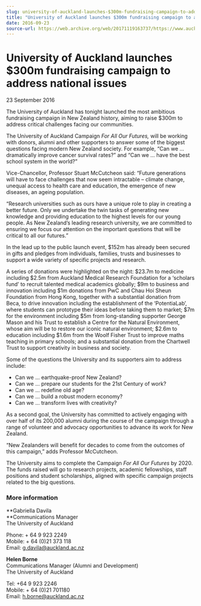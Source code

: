 ```yaml
---
slug: university-of-auckland-launches-$300m-fundraising-campaign-to-address-national-issues
title: "University of Auckland launches $300m fundraising campaign to address national issues"
date: 2016-09-23
source-url: https://web.archive.org/web/20171119163737/https://www.auckland.ac.nz/en/about/news-events-and-notices/news/news-2016/09/university-of-auckland-launches-300m-fundraising-campaign.html
---
```

University of Auckland launches $300m fundraising campaign to address national issues
=====================================================================================

23 September 2016

The University of Auckland has tonight launched the most ambitious fundraising campaign in New Zealand history, aiming to raise $300m to address critical challenges facing our communities.

The University of Auckland Campaign _For All Our Futures,_ will be working with donors, alumni and other supporters to answer some of the biggest questions facing modern New Zealand society. For example, “Can we … dramatically improve cancer survival rates?” and “Can we … have the best school system in the world?”

Vice-Chancellor, Professor Stuart McCutcheon said: “Future generations will have to face challenges that now seem intractable – climate change, unequal access to health care and education, the emergence of new diseases, an ageing population.

“Research universities such as ours have a unique role to play in creating a better future. Only we undertake the twin tasks of generating new knowledge and providing education to the highest levels for our young people. As New Zealand’s leading research university, we are committed to ensuring we focus our attention on the important questions that will be critical to all our futures.”

In the lead up to the public launch event, $152m has already been secured in gifts and pledges from individuals, families, trusts and businesses to support a wide variety of specific projects and research.

A series of donations were highlighted on the night: $23.7m to medicine including $2.5m from Auckland Medical Research Foundation for a ‘scholars fund’ to recruit talented medical academics globally; $9m to business and innovation including $1m donations from PwC and Chau Hoi Sheun Foundation from Hong Kong, together with a substantial donation from Beca, to drive innovation including the establishment of the ‘PotentiaLab’, where students can prototype their ideas before taking them to market; $7m for the environment including $5m from long-standing supporter George Mason and his Trust to establish a Centre for the Natural Environment, whose aim will be to restore our iconic natural environment; $2.6m to education including $1.6m from the Woolf Fisher Trust to improve maths teaching in primary schools; and a substantial donation from the Chartwell Trust to support creativity in business and society.

Some of the questions the University and its supporters aim to address include:

*   Can we ... earthquake-proof New Zealand?
*   Can we ... prepare our students for the 21st Century of work?
*   Can we ... redefine old age?
*   Can we … build a robust modern economy?
*   Can we … transform lives with creativity?

As a second goal, the University has committed to actively engaging with over half of its 200,000 alumni during the course of the campaign through a range of volunteer and advocacy opportunities to advance its work for New Zealand.

“New Zealanders will benefit for decades to come from the outcomes of this campaign,” adds Professor McCutcheon. 

The University aims to complete the Campaign _For All Our Futures_ by 2020. The funds raised will go to research projects, academic fellowships, staff positions and student scholarships, aligned with specific campaign projects related to the big questions.

### More information 

**Gabriella Davila  
**Communications Manager  
The University of Auckland

Phone: + 64 9 923 2249  
Mobile: + 64 (0)21 373 118  
Email: [g.davila@auckland.ac.nz](mailto:g.davila@auckland.ac.nz)

**Helen Borne**  
Communications Manager (Alumni and Development)  
The University of Auckland

Tel: +64 9 923 2246  
Mobile: + 64 (0)21 701180  
Email: [h.borne@auckland.ac.nz](mailto:h.borne@auckland.ac.nz)